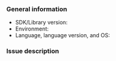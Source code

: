 ### General information

* SDK/Library version: <!-- Example: 4.7.2 -->
* Environment: <!-- Is this issue in Sandbox or Production? -->
* Language, language version, and OS: <!-- Example: Java 1.8.0_101-b13 on Ubuntu 16.10 -->

### Issue description

<!-- To help us quickly reproduce your issue, include as many details as possible, such as logs, steps to reproduce, and so on.  If the issue reports a new feature, follow the [user story](https://en.wikipedia.org/wiki/User_story) format to clearly describe the use case. -->
